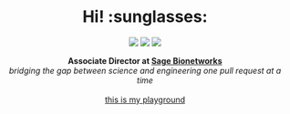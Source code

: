 <h1 align='center'> Hi! :sunglasses:</h1>

<p align="center">
  <a href="https://www.linkedin.com/in/thomasyu888/"><img src="https://img.shields.io/badge/-LinkedIn-0A66C2?style=social&logo=LinkedIn&logoColor=0A66C2"></a> 
  <a href="https://orcid.org/0000-0002-5841-0198"><img src="https://img.shields.io/badge/-Orcid-A6CE39?style=social&logo=ORCID&logoColor=A6CE39"></a> 
  <a href="https://scholar.google.com/citations?user=I7ArYvAAAAAJ"><img src="https://img.shields.io/badge/-Citations-C6002B?style=social&logo=Google-Scholar&logoColor=C6002B"></a> 
</p>

<p align="center">
  <strong>Associate Director at <a href="https://sagebionetworks.org/">Sage Bionetworks</a></strong> <br/>
  <em>bridging the gap between science and engineering one pull request at a time </em> <br/><br/>
  <a href="https://thomasyu888.github.io/playground/">this is my playground</a> <br/><br/>
</p>



<!--
**thomasyu888/thomasyu888** is a ✨ _special_ ✨ repository because its `README.md` (this file) appears on your GitHub profile.

Here are some ideas to get you started:

- 🔭 I’m currently working on ...
- 🌱 I’m currently learning ...
- 👯 I’m looking to collaborate on ...
- 🤔 I’m looking for help with ...
- 💬 Ask me about ...
- 📫 How to reach me: ...
- 😄 Pronouns: ...
- ⚡ Fun fact: ...
-->
